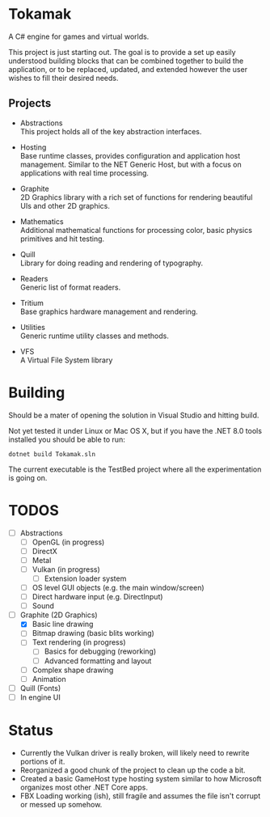 # Tokamak
A C# engine for games and virtual worlds.

This project is just starting out.  The goal is to provide a set up easily understood building blocks that can be combined together to build the application, or to be 
replaced, updated, and extended however the user wishes to fill their desired needs.

## Projects
- Abstractions\
  This project holds all of the key abstraction interfaces.

- Hosting\
  Base runtime classes, provides configuration and application host management.  Similar to the NET Generic Host, but with a focus on applications with real time processing.

- Graphite\
  2D Graphics library with a rich set of functions for rendering beautiful UIs and other 2D graphics.

- Mathematics\
  Additional mathematical functions for processing color, basic physics primitives and hit testing.

- Quill\
  Library for doing reading and rendering of typography.

- Readers\
  Generic list of format readers.

- Tritium\
  Base graphics hardware management and rendering.

- Utilities\
  Generic runtime utility classes and methods.

- VFS\
  A Virtual File System library

# Building
Should be a mater of opening the solution in Visual Studio and hitting build.

Not yet tested it under Linux or Mac OS X, but if you have the .NET 8.0 tools installed you should be able to run:
```
dotnet build Tokamak.sln
```

The current executable is the TestBed project where all the experimentation is going on.

# TODOS
- [ ] Abstractions
  - [ ] OpenGL (in progress)
  - [ ] DirectX
  - [ ] Metal
  - [ ] Vulkan (in progress)
	- [ ] Extension loader system
  - [ ] OS level GUI objects (e.g. the main window/screen)
  - [ ] Direct hardware input (e.g. DirectInput)
  - [ ] Sound
- [ ] Graphite (2D Graphics)
  - [X] Basic line drawing
  - [ ] Bitmap drawing (basic blits working)
  - [ ] Text rendering (in progress)
	- [ ] Basics for debugging (reworking)
	- [ ] Advanced formatting and layout
  - [ ] Complex shape drawing
  - [ ] Animation
- [ ] Quill (Fonts)
- [ ] In engine UI

# Status
- Currently the Vulkan driver is really broken, will likely need to rewrite portions of it.
- Reorganized a good chunk of the project to clean up the code a bit.
- Created a basic GameHost type hosting system similar to how Microsoft organizes most other .NET Core apps.
- FBX Loading working (ish), still fragile and assumes the file isn't corrupt or messed up somehow.
